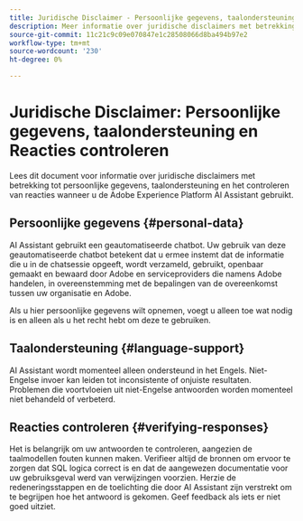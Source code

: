 ```yaml
---
title: Juridische Disclaimer - Persoonlijke gegevens, taalondersteuning en Reacties controleren
description: Meer informatie over juridische disclaimers met betrekking tot persoonlijke gegevens, taalondersteuning en het controleren van reacties bij gebruik van AI Assistant.
source-git-commit: 11c21c9c09e070847e1c28508066d8ba494b97e2
workflow-type: tm+mt
source-wordcount: '230'
ht-degree: 0%

---
```


# Juridische Disclaimer: Persoonlijke gegevens, taalondersteuning en Reacties controleren

Lees dit document voor informatie over juridische disclaimers met betrekking tot persoonlijke gegevens, taalondersteuning en het controleren van reacties wanneer u de Adobe Experience Platform AI Assistant gebruikt.

## Persoonlijke gegevens {#personal-data}

AI Assistant gebruikt een geautomatiseerde chatbot. Uw gebruik van deze geautomatiseerde chatbot betekent dat u ermee instemt dat de informatie die u in de chatsessie opgeeft, wordt verzameld, gebruikt, openbaar gemaakt en bewaard door Adobe en serviceproviders die namens Adobe handelen, in overeenstemming met de bepalingen van de overeenkomst tussen uw organisatie en Adobe.

Als u hier persoonlijke gegevens wilt opnemen, voegt u alleen toe wat nodig is en alleen als u het recht hebt om deze te gebruiken.

## Taalondersteuning {#language-support}

AI Assistant wordt momenteel alleen ondersteund in het Engels. Niet-Engelse invoer kan leiden tot inconsistente of onjuiste resultaten. Problemen die voortvloeien uit niet-Engelse antwoorden worden momenteel niet behandeld of verbeterd.

## Reacties controleren {#verifying-responses}

Het is belangrijk om uw antwoorden te controleren, aangezien de taalmodellen fouten kunnen maken. Verifieer altijd de bronnen om ervoor te zorgen dat SQL logica correct is en dat de aangewezen documentatie voor uw gebruiksgeval werd van verwijzingen voorzien. Herzie de redeneringsstappen en de toelichting die door AI Assistant zijn verstrekt om te begrijpen hoe het antwoord is gekomen. Geef feedback als iets er niet goed uitziet.